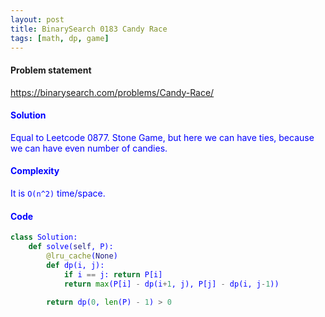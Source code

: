 ```yaml
---
layout: post
title: BinarySearch 0183 Candy Race
tags: [math, dp, game]
---
```


#### Problem statement

<a href="https://binarysearch.com/problems/Candy-Race/"> <font color = blue>https://binarysearch.com/problems/Candy-Race/

#### Solution
Equal to Leetcode 0877. Stone Game, but here we can have ties, because we can have even number of candies.

#### Complexity
It is `O(n^2)` time/space.

#### Code
```python
class Solution:
    def solve(self, P):
        @lru_cache(None)
        def dp(i, j): 
            if i == j: return P[i]
            return max(P[i] - dp(i+1, j), P[j] - dp(i, j-1))
        
        return dp(0, len(P) - 1) > 0
```
